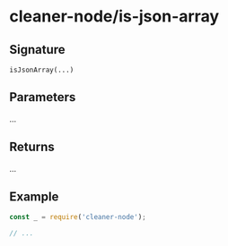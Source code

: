 # cleaner-node/is-json-array

## Signature

`isJsonArray(...)`

## Parameters

...

## Returns

...

## Example

```javascript
const _ = require('cleaner-node');

// ...
```
